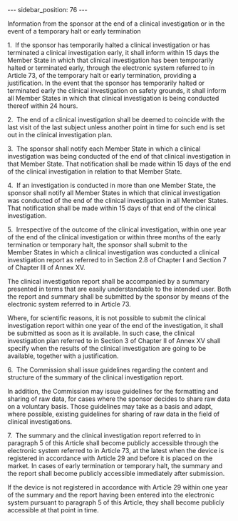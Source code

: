 
<meta data-rh="true" name="docsearch:language" content="en">
<meta data-rh="true" name="docsearch:version" content="current">
<meta data-rh="true" name="docsearch:docusaurus_tag" content="docs-default-current">
        ---
sidebar_position: 76
---
           <p class="stitle-article-norm">Information from the sponsor at the end of a clinical investigation or in the event of a temporary halt or early termination</p>
   <p class="norm">1.&nbsp;&nbsp;If the sponsor has temporarily halted a
 clinical investigation or has terminated a clinical investigation 
early, it shall inform within 15 days the Member&nbsp;State in which 
that clinical investigation has been temporarily halted or terminated 
early, through the electronic system referred to in Article&nbsp;73, of 
the temporary halt or early termination, providing a justification. In 
the event that the sponsor has temporarily halted or terminated early 
the clinical investigation on safety grounds, it shall inform all 
Member&nbsp;States in which that clinical investigation is being 
conducted thereof within 24 hours.</p>
   <p class="norm">2.&nbsp;&nbsp;The end of a clinical investigation 
shall be deemed to coincide with the last visit of the last subject 
unless another point in time for such end is set out in the clinical 
investigation plan.</p>
   <p class="norm">3.&nbsp;&nbsp;The sponsor shall notify each 
Member&nbsp;State in which a clinical investigation was being conducted 
of the end of that clinical investigation in that Member&nbsp;State. 
That notification shall be made within 15 days of the end of the 
clinical investigation in relation to that Member&nbsp;State.</p>
   <p class="norm">4.&nbsp;&nbsp;If an investigation is conducted in 
more than one Member&nbsp;State, the sponsor shall notify all 
Member&nbsp;States in which that clinical investigation was conducted of
 the end of the clinical investigation in all Member&nbsp;States. That 
notification shall be made within 15 days of that end of the clinical 
investigation.</p>
   <p class="norm">5.&nbsp;&nbsp;Irrespective of the outcome of the 
clinical investigation, within one year of the end of the clinical 
investigation or within three months of the early termination or 
temporary halt, the sponsor shall submit to the Member&nbsp;States in 
which a clinical investigation was conducted a clinical investigation 
report as referred to in Section&nbsp;2.8 of Chapter I and 
Section&nbsp;7 of Chapter III of Annex&nbsp;XV.</p>
   <p class="norm">The clinical investigation report shall be 
accompanied by a summary presented in terms that are easily 
understandable to the intended user. Both the report and summary shall 
be submitted by the sponsor by means of the electronic system referred 
to in Article&nbsp;73.</p>
   <p class="norm">Where, for scientific reasons, it is not possible to 
submit the clinical investigation report within one year of the end of 
the investigation, it shall be submitted as soon as it is available. In 
such case, the clinical investigation plan referred to in Section&nbsp;3
 of Chapter&nbsp;II of Annex&nbsp;XV shall specify when the results of 
the clinical investigation are going to be available, together with a 
justification.</p>
   <p class="norm">6.&nbsp;&nbsp;The Commission shall issue guidelines 
regarding the content and structure of the summary of the clinical 
investigation report.</p>
   <p class="norm">In addition, the Commission may issue guidelines for 
the formatting and sharing of raw data, for cases where the sponsor 
decides to share raw data on a voluntary basis. Those guidelines may 
take as a basis and adapt, where possible, existing guidelines for 
sharing of raw data in the field of clinical investigations.</p>
   <p class="norm">7.&nbsp;&nbsp;The summary and the clinical 
investigation report referred to in paragraph&nbsp;5 of this 
Article&nbsp;shall become publicly accessible through the electronic 
system referred to in Article&nbsp;73, at the latest when the device is 
registered in accordance with Article&nbsp;29 and before it is placed on
 the market. In cases of early termination or temporary halt, the 
summary and the report shall become publicly accessible immediately 
after submission.</p>
   <p class="norm">If the device is not registered in accordance with 
Article&nbsp;29 within one year of the summary and the report having 
been entered into the electronic system pursuant to paragraph&nbsp;5 of 
this Article, they shall become publicly accessible at that point in 
time.</p>